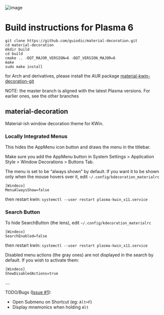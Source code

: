 ![image](data/preview.png)

# Build instructions for Plasma 6

```
git clone https://github.com/guiodic/material-decoration.git
cd material-decoration
mkdir build
cd build
cmake .. -DQT_MAJOR_VERSION=6 -DQT_VERSION_MAJOR=6
make
sudo make install
```
for Arch and derivatives, please install the AUR package 
[material-kwin-decoration-git](https://aur.archlinux.org/packages/material-kwin-decoration-git)

NOTE: the master branch is aligned with the latest Plasma versions. For earlier
ones, see the other branches

## material-decoration

Material-ish window decoration theme for KWin.


### Locally Integrated Menus

This hides the AppMenu icon button and draws the menu in the titlebar.

Make sure you add the AppMenu button in System Settings > Application Style >
Window Decorations > Buttons Tab.

The menu is set to be “always shown” by default. If you want it to be shown only when the mouse hovers over it, edit `~/.config/kdecoration_materialrc`

```
[Windeco]
MenuAlwaysShow=false

```
then restart kwin: `systemctl --user restart plasma-kwin_x11.service`


### Search Button

To hide SearchButton (the lens), edit `~/.config/kdecoration_materialrc` 

```
[Windeco]
SearchEnabled=false
```
then restart kwin: `systemctl --user restart plasma-kwin_x11.service`

Disabled menu actions (the gray ones) are not displayed in the search by default.
If you wish to activate them:

```
[Windeco]
ShowDisabledActions=true
```


....

TODO/Bugs ([Issue #1](https://github.com/Zren/material-decoration/issues/1)):

* Open Submenu on Shortcut (eg: `Alt+F`)
* Display mnemonics when holding `Alt`
